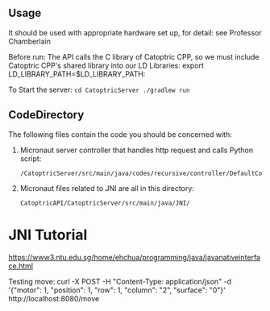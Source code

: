 ## Usage
It should be used with appropriate hardware set up, for detail: see Professor Chamberlain

Before run:
The API calls the C library of Catoptric CPP, so we must include Catoptric CPP's shared library into our LD Libraries:
export LD_LIBRARY_PATH=$LD_LIBRARY_PATH:<path to the CatoptircAPI repo>

To Start the server:
    ```
    cd CatoptricServer
    ./gradlew run
    ```


## CodeDirectory
The following files contain the code you should be concerned with:
1. Micronaut server controller that handles http request and calls Python script:
    ```
    /CatoptricServer/src/main/java/codes/recursive/controller/DefaultController.java
    ```
2. Micronaut files related to JNI are all in this directory:
    ```
    CatoptricAPI/CatoptricServer/src/main/java/JNI/
    ```
    
# JNI Tutorial
https://www3.ntu.edu.sg/home/ehchua/programming/java/javanativeinterface.html


Testing move:
curl -X POST -H "Content-Type: application/json" -d '{"motor": 1, "position": 1, "row": 1, "column": "2", "surface": "0"}' http://localhost:8080/move
